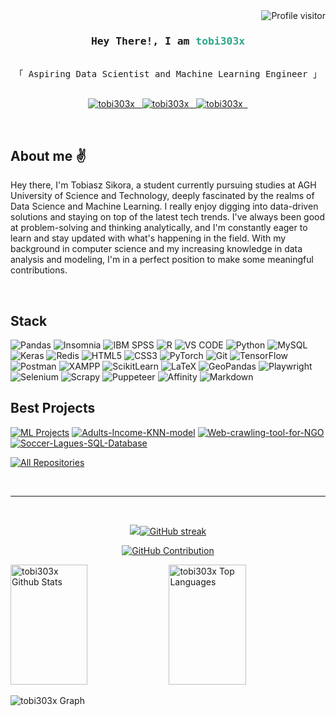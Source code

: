 
<a href="https://komarev.com/ghpvc/?username=tobi303x&color=2AA889">
  <img align="right" src="https://komarev.com/ghpvc/?username=tobi303x&color=2AA889&style=for-the-badge" alt="Profile visitor" />
</a>
</br>

<h3 align="center">
    <samp> Hey There!, I am
        <b><a style="color: #2AA889;">tobi303x</a></b>
    </samp>
</h3>

<p align="center"> 
  <samp>
    <br>
    「 Aspiring Data Scientist and Machine Learning Engineer </b> 」
    <br>
    <br>
  </samp>
</p>
<p align="center">
 <a href="" target="blank">
  <img src="https://img.shields.io/badge/Contact_me-EA4335?style=for-the-badge&logo=gmail&logoColor=white" alt="tobi303x" />
   &nbsp
 </a>
 <a href="" target="_blank">
  <img src="https://img.shields.io/badge/Kaggle-20BEFF?style=for-the-badge&logo=kaggle&logoColor=white" alt="tobi303x"/>
   &nbsp
 </a>
 <a href="" target="_blank">
  <img src="https://img.shields.io/badge/LinkedIn-0077B5?style=for-the-badge&logo=linkedin&logoColor=white" alt="tobi303x"/>
   &nbsp
 </a>
</p>
<br />

## About me ✌️
<p> 
Hey there, I'm Tobiasz Sikora, a student currently pursuing studies at AGH University of Science and Technology, deeply fascinated by the realms of Data Science and Machine Learning. 
I really enjoy digging into data-driven solutions and staying on top of the latest tech trends. I've always been good at problem-solving and thinking analytically, and I'm constantly eager to learn and stay updated with what's happening in the field. With my background in computer science and my increasing knowledge in data analysis and modeling, I'm in a perfect position to make some meaningful contributions.
</p>
<br/>

## Stack
![Pandas](https://img.shields.io/badge/pandas-150458?style=for-the-badge&logo=pandas&logoColor=white)
![Insomnia](https://img.shields.io/badge/insomnia-4000BF?style=for-the-badge&logo=insomnia&logoColor=white)
![IBM SPSS](https://img.shields.io/badge/ibm_spss-052FAD?style=for-the-badge&logo=ibm&logoColor=white)
![R](https://img.shields.io/badge/r-276DC3?style=for-the-badge&logo=r&logoColor=white)
![VS CODE](https://img.shields.io/badge/Visual_Studio-0078d7?style=for-the-badge&logo=visual%20studio&logoColor=white)
![Python](https://img.shields.io/badge/python3-3776AB?style=for-the-badge&logo=python&logoColor=white)
![MySQL](https://img.shields.io/badge/mysql-4479A1?style=for-the-badge&logo=mysql&logoColor=white)
![Keras](https://img.shields.io/badge/keras-D00000?style=for-the-badge&logo=keras&logoColor=white)
![Redis](https://img.shields.io/badge/redis-DC382D?style=for-the-badge&logo=redis&logoColor=white)
![HTML5](https://img.shields.io/badge/html5-E34F26?style=for-the-badge&logo=html5&logoColor=white)
![CSS3](https://img.shields.io/badge/css3-E34F26?style=for-the-badge&logo=css3&logoColor=white)
![PyTorch](https://img.shields.io/badge/pytorch-EE4C2C?style=for-the-badge&logo=pytorch&logoColor=white)
![Git](https://img.shields.io/badge/git-F05032?style=for-the-badge&logo=git&logoColor=white)
![TensorFlow](https://img.shields.io/badge/tensorflow-FF6F00?style=for-the-badge&logo=tensorflow&logoColor=white)
![Postman](https://img.shields.io/badge/postman-FF6C37?style=for-the-badge&logo=postman&logoColor=white)
![XAMPP](https://img.shields.io/badge/xampp-FB7A24?style=for-the-badge&logo=xampp&logoColor=white)
![ScikitLearn](https://img.shields.io/badge/scikit_learn-F7931E?style=for-the-badge&logo=scikitlearn&logoColor=white)
![LaTeX](https://img.shields.io/badge/latex-008080?style=for-the-badge&logo=latex&logoColor=white)
![GeoPandas](https://img.shields.io/badge/geopandas-139C5A?style=for-the-badge&logo=geopandas&logoColor=white)
![Playwright](https://img.shields.io/badge/playwright-2EAD33?style=for-the-badge&logo=playwright&logoColor=white)
![Selenium](https://img.shields.io/badge/selenium-43B02A?style=for-the-badge&logo=selenium&logoColor=white)
![Scrapy](https://img.shields.io/badge/scrapy-60A839?style=for-the-badge&logo=scrapy&logoColor=white)
![Puppeteer](https://img.shields.io/badge/puppeteer-40B5A4?style=for-the-badge&logo=puppeteer&logoColor=white)
![Affinity](https://img.shields.io/badge/affinity-222324?style=for-the-badge&logo=affinity&logoColor=white)
![Markdown](https://img.shields.io/badge/markdown-000000?style=for-the-badge&logo=markdown&logoColor=white)
<br/>
## Best Projects
[![ML Projects](https://github-readme-stats.vercel.app/api/pin/?username=tobi303x&repo=Machine-Learning-Projects&border_color=2AA889&show_icons=true&theme=gotham)](https://github.com/tobi303x/Machine-Learning-Projects)
[![Adults-Income-KNN-model](https://github-readme-stats.vercel.app/api/pin/?username=tobi303x&repo=Adults-Income-KNN-model&border_color=2AA889&show_icons=true&theme=gotham)](https://github.com/tobi303x/Adults-Income-KNN-model)
[![Web-crawling-tool-for-NGO](https://github-readme-stats.vercel.app/api/pin/?username=tobi303x&repo=Web-crawling-tool-for-NGO&border_color=2AA889&show_icons=true&theme=gotham)](https://github.com/tobi303x/Web-crawling-tool-for-NGO)
[![Soccer-Lagues-SQL-Database](https://github-readme-stats.vercel.app/api/pin/?username=tobi303x&repo=Soccer-Lagues-SQL-Database&border_color=2AA889&show_icons=true&theme=gotham)](https://github.com/tobi303x/Soccer-Lagues-SQL-Database)


<p align="left">
  <a href="https://github.com/tobi303x?tab=repositories" target="_blank"><img alt="All Repositories" title="All Repositories" src="https://img.shields.io/badge/-All%20Repos-2AA889?style=for-the-badge&logo=koding&logoColor=white"/></a>
</p>

<br/>
<hr/>
<br/>

<p align="center">
  <a href="https://github.com/tobi303x">
    <img src="https://git.io/streak-stats"><img src="https://github-readme-streak-stats.herokuapp.com?user=tobi303x&theme=gotham&border_radius=5&title_color=FFFFFF&mode=weekly" alt="GitHub streak"/>
  </a>
</p>

<p align="center">
  <a href="https://github.com/tobi303x">
    <img src="https://github-profile-summary-cards.vercel.app/api/cards/profile-details?username=tobi303x&theme=gotham" alt="GitHub Contribution"/>
  </a>
</p>

<a> 
    <a href="https://github.com/tob303x"><img alt="tobi303x Github Stats" src="https://denvercoder1-github-readme-stats.vercel.app/api?username=tobi303x&show_icons=true&count_private=true&theme=gotham&border_color=2AA889&icon_color=F8D866" height="192px" width="49.5%"/></a>
  <a href="https://github.com/tobi303x"><img alt="tobi303x Top Languages" src="https://denvercoder1-github-readme-stats.vercel.app/api/top-langs/?username=tobi303x&langs_count=8&layout=compact&theme=gotham&border_color=2AA889&icon_color=F8D866" height="192px" width="49.5%"/></a>
  <br/>
</a>

![tobi303x Graph](https://github-readme-activity-graph.vercel.app/graph?username=tobi303x&custom_title=tobi303x%20GitHub%20Activity%20Graph&theme=gotham)

